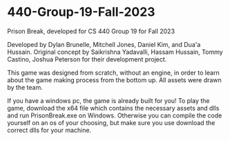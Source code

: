 # 440-Group-19-Fall-2023
Prison Break, developed for CS 440 Group 19 for Fall 2023

Developed by Dylan Brunelle, Mitchell Jones, Daniel Kim, and Dua'a Hussain.
Original concept by Saikrishna Yadavalli, Hassam Hussain, Tommy Castino, Joshua Peterson for their development project.

This game was designed from scratch, without an engine, in order to learn about the game making process from the bottom up. All assets were drawn by the team.

If you have a windows pc, the game is already built for you! To play the game, download the x64 file which contains the necessary assets and dlls and run PrisonBreak.exe on Windows. Otherwise you can compile the code yourself on an os of your choosing, but make sure you use download the correct dlls for your machine. 
